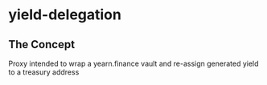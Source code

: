 # yield-delegation

## The Concept
Proxy intended to wrap a yearn.finance vault and re-assign generated yield to a treasury address
